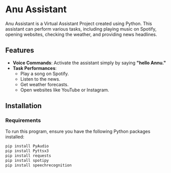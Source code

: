 # Anu Assistant

Anu Assistant is a Virtual Assistant Project created using Python. This assistant can perform various tasks, including playing music on Spotify, opening websites, checking the weather, and providing news headlines.

## Features

- **Voice Commands**: Activate the assistant simply by saying **"hello Annu."**
- **Task Performances**: 
    - Play a song on Spotify.
    - Listen to the news.
    - Get weather forecasts.
    - Open websites like YouTube or Instagram.

## Installation

### Requirements

To run this program, ensure you have the following Python packages installed:

```bash
pip install PyAudio
pip install Pyttsx3
pip install requests
pip install spotipy
pip install speechrecognition
